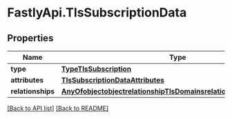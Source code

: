 # FastlyApi.TlsSubscriptionData

## Properties

Name | Type | Description | Notes
------------ | ------------- | ------------- | -------------
**type** | [**TypeTlsSubscription**](TypeTlsSubscription.md) |  | [optional] 
**attributes** | [**TlsSubscriptionDataAttributes**](TlsSubscriptionDataAttributes.md) |  | [optional] 
**relationships** | [**AnyOfobjectobjectrelationshipTlsDomainsrelationshipTlsCertificates**](AnyOfobjectobjectrelationshipTlsDomainsrelationshipTlsCertificates.md) |  | [optional] 



[[Back to API list]](../../README.md#endpoints) [[Back to README]](../../README.md)
